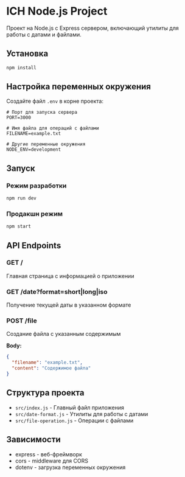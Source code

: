 # ICH Node.js Project

Проект на Node.js с Express сервером, включающий утилиты для работы с датами и файлами.

## Установка

```bash
npm install
```

## Настройка переменных окружения

Создайте файл `.env` в корне проекта:

```env
# Порт для запуска сервера
PORT=3000

# Имя файла для операций с файлами
FILENAME=example.txt

# Другие переменные окружения
NODE_ENV=development
```

## Запуск

### Режим разработки
```bash
npm run dev
```

### Продакшн режим
```bash
npm start
```

## API Endpoints

### GET /
Главная страница с информацией о приложении

### GET /date?format=short|long|iso
Получение текущей даты в указанном формате

### POST /file
Создание файла с указанным содержимым

**Body:**
```json
{
  "filename": "example.txt",
  "content": "Содержимое файла"
}
```

## Структура проекта

- `src/index.js` - Главный файл приложения
- `src/date-format.js` - Утилиты для работы с датами
- `src/file-operation.js` - Операции с файлами

## Зависимости

- express - веб-фреймворк
- cors - middleware для CORS
- dotenv - загрузка переменных окружения


